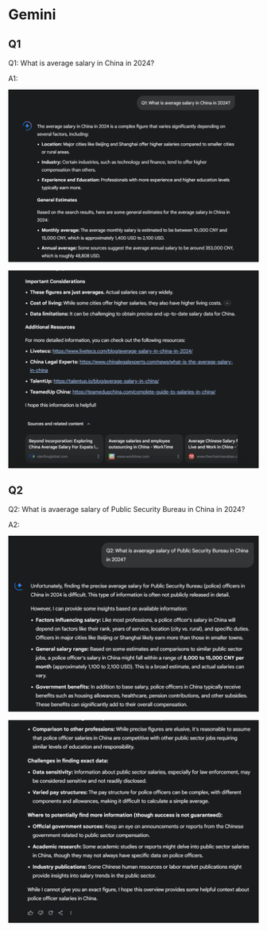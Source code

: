 # Gemini
## Q1
Q1: What is average salary in China in 2024?

A1:

![A1-1](A1-1.png)

![A1-2](A1-2.png)

## Q2
Q2: What is avaerage salary of Public Security Bureau in China in 2024?

A2:

![A2-1](A2-1.png)

![A2-2](A2-2.png)
